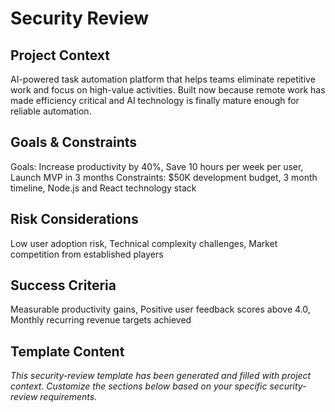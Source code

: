 # Security Review

## Project Context
AI-powered task automation platform that helps teams eliminate repetitive work and focus on high-value activities. Built now because remote work has made efficiency critical and AI technology is finally mature enough for reliable automation.

## Goals & Constraints
Goals: Increase productivity by 40%, Save 10 hours per week per user, Launch MVP in 3 months
Constraints: $50K development budget, 3 month timeline, Node.js and React technology stack

## Risk Considerations
Low user adoption risk, Technical complexity challenges, Market competition from established players

## Success Criteria
Measurable productivity gains, Positive user feedback scores above 4.0, Monthly recurring revenue targets achieved

## Template Content
*This security-review template has been generated and filled with project context. Customize the sections below based on your specific security-review requirements.*
